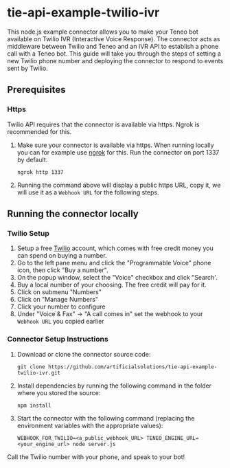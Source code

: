 # tie-api-example-twilio-ivr
This node.js example connector allows you to make your Teneo bot available on Twilio IVR (Interactive Voice Response). The connector acts as middleware between Twilio and Teneo and an IVR API to establish a phone call with a Teneo bot. This guide will take you through the steps of setting a new Twilio phone number and deploying the connector to respond to events sent by Twilio.


## Prerequisites
### Https
Twilio API requires that the connector is available via https. Ngrok is recommended for this.

1. Make sure your connector is available via https. When running locally you can for example use [ngrok](https://ngrok.com) for this. Run the connector on port 1337 by default.
    ```
    ngrok http 1337
    ```
2. Running the command above will display a public https URL, copy it, we will use it as a `Webhook URL` for the following steps.


## Running the connector locally
### Twilio Setup

1. Setup a free [Twilio](https://www.twilio.com/try-twilio) account, which comes with free credit money you can spend on buying a number.
2. Go to the left pane menu and click the "Programmable Voice" phone icon, then click "Buy a number".
3. On the popup window, select the "Voice" checkbox and click "Search'.
4. Buy a local number of your choosing. The free credit will pay for it.
5. Click on submenu "Numbers"
6. Click on "Manage Numbers"
7. Click your number to configure
8. Under "Voice & Fax" -> "A call comes in" set the webhook to your `Webhook URL` you copied earlier


### Connector Setup Instructions

1. Download or clone the connector source code:
    ```
    git clone https://github.com/artificialsolutions/tie-api-example-twilio-ivr.git
    ```
2. Install dependencies by running the following command in the folder where you stored the source:
    ```
    npm install
    ``` 
3. Start the connector with the following command (replacing the environment variables with the appropriate values):
    ```
    WEBHOOK_FOR_TWILIO=<a_public_webhook_URL> TENEO_ENGINE_URL=<your_engine_url> node server.js
    ```

Call the Twilio number with your phone, and speak to your bot!